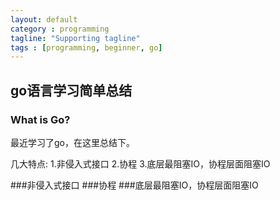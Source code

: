 ```yaml
---
layout: default
category : programming
tagline: "Supporting tagline"
tags : [programming, beginner, go]
---
```

## go语言学习简单总结

### What is Go?

最近学习了go，在这里总结下。

几大特点:
1.非侵入式接口
2.协程
3.底层最阻塞IO，协程层面阻塞IO

###非侵入式接口
###协程
###底层最阻塞IO，协程层面阻塞IO
